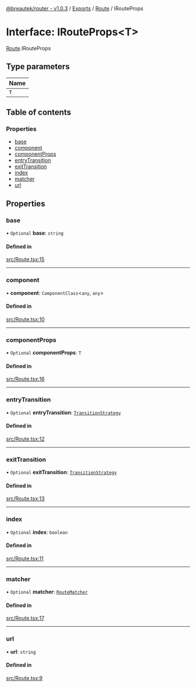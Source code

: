 [@breautek/router - v1.0.3](../README.md) / [Exports](../modules.md) / [Route](../modules/Route.md) / IRouteProps

# Interface: IRouteProps<T\>

[Route](../modules/Route.md).IRouteProps

## Type parameters

| Name |
| :------ |
| `T` |

## Table of contents

### Properties

- [base](Route.IRouteProps.md#base)
- [component](Route.IRouteProps.md#component)
- [componentProps](Route.IRouteProps.md#componentprops)
- [entryTransition](Route.IRouteProps.md#entrytransition)
- [exitTransition](Route.IRouteProps.md#exittransition)
- [index](Route.IRouteProps.md#index)
- [matcher](Route.IRouteProps.md#matcher)
- [url](Route.IRouteProps.md#url)

## Properties

### base

• `Optional` **base**: `string`

#### Defined in

[src/Route.tsx:15](https://github.com/breautek/router/blob/f2901ca/src/Route.tsx#L15)

___

### component

• **component**: `ComponentClass`<`any`, `any`\>

#### Defined in

[src/Route.tsx:10](https://github.com/breautek/router/blob/f2901ca/src/Route.tsx#L10)

___

### componentProps

• `Optional` **componentProps**: `T`

#### Defined in

[src/Route.tsx:16](https://github.com/breautek/router/blob/f2901ca/src/Route.tsx#L16)

___

### entryTransition

• `Optional` **entryTransition**: [`TransitionStrategy`](../classes/TransitionStrategy.TransitionStrategy-1.md)

#### Defined in

[src/Route.tsx:12](https://github.com/breautek/router/blob/f2901ca/src/Route.tsx#L12)

___

### exitTransition

• `Optional` **exitTransition**: [`TransitionStrategy`](../classes/TransitionStrategy.TransitionStrategy-1.md)

#### Defined in

[src/Route.tsx:13](https://github.com/breautek/router/blob/f2901ca/src/Route.tsx#L13)

___

### index

• `Optional` **index**: `boolean`

#### Defined in

[src/Route.tsx:11](https://github.com/breautek/router/blob/f2901ca/src/Route.tsx#L11)

___

### matcher

• `Optional` **matcher**: [`RouteMatcher`](../classes/RouteMatcher.RouteMatcher-1.md)

#### Defined in

[src/Route.tsx:17](https://github.com/breautek/router/blob/f2901ca/src/Route.tsx#L17)

___

### url

• **url**: `string`

#### Defined in

[src/Route.tsx:9](https://github.com/breautek/router/blob/f2901ca/src/Route.tsx#L9)
